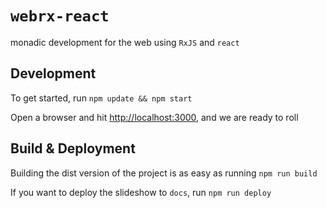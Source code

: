 # `webrx-react`

monadic development for the web using `RxJS` and `react`

## Development

To get started, run `npm update && npm start`

Open a browser and hit [http://localhost:3000](http://localhost:3000), and we are ready to roll

## Build & Deployment

Building the dist version of the project is as easy as running `npm run build`

If you want to deploy the slideshow to `docs`, run `npm run deploy`
